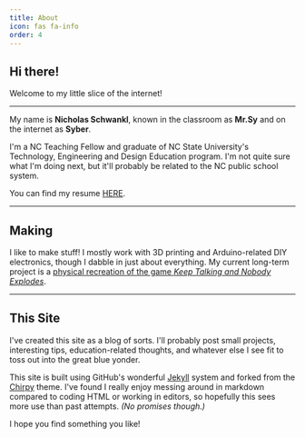 ```yaml
---
title: About
icon: fas fa-info
order: 4
---
```


## Hi there!

Welcome to my little slice of the internet!

---

My name is **Nicholas Schwankl**, known in the classroom as **Mr.Sy** and on the internet as **Syber**.

I'm a NC Teaching Fellow and graduate of NC State University's Technology, Engineering and Design Education program. I'm not quite sure what I'm doing next, but it'll probably be related to the NC public school system.

You can find my resume [HERE](https://syber-space.com/pandoc_resume/output/resume.html).

---

## Making

I like to make stuff! I mostly work with 3D printing and Arduino-related DIY electronics, though I dabble in just about everything. My current long-term project is a [physical recreation of the game *Keep Talking and Nobody Explodes*](https://ktane.syber-space.com).

---

## This Site

I've created this site as a blog of sorts. I'll probably post small projects, interesting tips, education-related thoughts, and whatever else I see fit to toss out into the great blue yonder.

This site is built using GitHub's wonderful [Jekyll](https://jekyllrb.com/) system and forked from the [Chirpy](https://chirpy.cotes.info/) theme. I've found I really enjoy messing around in markdown compared to coding HTML or working in editors, so hopefully this sees more use than past attempts. *(No promises though.)*

I hope you find something you like!